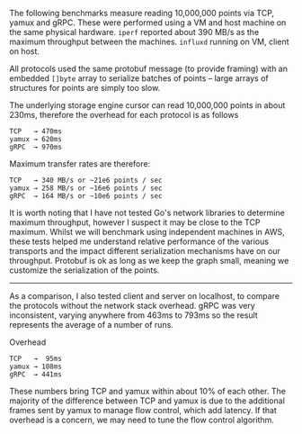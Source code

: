 The following benchmarks measure reading 10,000,000 points via TCP, yamux and gRPC. 
These were performed using a VM and host machine on the same physical hardware. 
`iperf` reported about 390 MB/s as the maximum throughput between the machines. 
`influxd` running on VM, client on host.

All protocols used the same protobuf message (to provide framing) with an embedded `[]byte` 
array to serialize batches of points – large arrays of structures for points are simply too slow.

The underlying storage engine cursor can read 10,000,000 points in about 230ms, therefore 
the overhead for each protocol is as follows

```
TCP   → 470ms
yamux → 620ms
gRPC  → 970ms
```

Maximum transfer rates are therefore:

```
TCP   → 340 MB/s or ~21e6 points / sec
yamux → 258 MB/s or ~16e6 points / sec
gRPC  → 164 MB/s or ~10e6 points / sec
```

It is worth noting that I have not tested Go's network libraries to determine maximum throughput, 
however I suspect it may be close to the TCP maximum. Whilst we will benchmark using independent
machines in AWS, these tests helped me understand relative performance of the various transports 
and the impact different serialization mechanisms have on our throughput. Protobuf is ok as long 
as we keep the graph small, meaning we customize the serialization of the points.

---

As a comparison, I also tested client and server on localhost, to compare the protocols without the 
network stack overhead. gRPC was very inconsistent, varying anywhere from 463ms to 793ms so the result 
represents the average of a number of runs.

Overhead

```
TCP   →  95ms
yamux → 108ms
gRPC  → 441ms
```

These numbers bring TCP and yamux within about 10% of each other. The majority of the difference 
between TCP and yamux is due to the additional frames sent by yamux to manage flow control, 
which add latency. If that overhead is a concern, we may need to tune the flow control algorithm.
